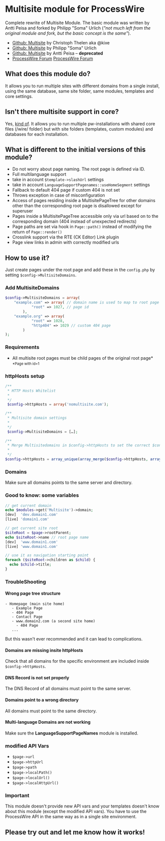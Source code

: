 # Multisite module for ProcessWire
Complete rewrite of Multisite Module.
The basic module was written by Antti Peisa and forked by Philipp "Soma" Urlich (_"not much left from the original module and fork, but the basic concept is the same"_).

* [Github: Multisite](https://github.com/kixe/Multisite) by Christoph Thelen aka @kixe  
* [Github: Multisite](https://github.com/somatonic/Multisite) by Philipp "Soma" Urlich
* [Github: Multisite](https://github.com/apeisa/Multisite) by Antti Peisa – **deprecated**
* [ProcessWire Forum](https://processwire.com/talk/topic/1025-multisite/)
[ProcessWire Forum](https://processwire.com/talk/topic/1025-multisite/)

## What does this module do?
It allows you to run multiple sites with different domains from a single install, using the same database, same site folder, same modules, templates and core settings.

## Isn't there multisite support in core?
Yes, [kind of](https://processwire.com/api/modules/multi-site-support/). It allows you to run multiple pw-installations with shared core files (/wire/ folder) but with site folders (templates, custom modules) and databases for each installation.

## What is different to the initial versions of this module?
- Do not worry about page naming. The root page is defined via ID.
- Full multilanguage support
- take in account `$template->slashUrl` settings
- take in account `LanguageSupportPagenames::useHomeSegment` settings
- Fallback to default 404 page if custom 404 is not set
- Throws exception in case of misconfiguration
- Access of pages residing inside a MultisitePageTree for other domains other than the corresponding root page is disallowed except for superuser
- Pages inside a MultisitePageTree accessible only via url based on to the corresponding domain (404 instead of unexpected redirects)
- Page paths are set via hook in `Page::path()` instead of modifying the return of `Page::render()`
- Crosslink support via the RTE (CK Editor) Link plugin
- Page view links in admin with correctly modified urls
  
## How to use it?
Just create pages under the root page and add these in the `config.php` by setting `$config->MultisiteDomains`.

### Add MultisiteDomains
```php
$config->MultisiteDomains = array(
    "example.com" => array( // domain name is used to map to root page
            "root" => 1027, // page id
        ),
    "example.org" => array(
            "root" => 1028,
            "http404" => 1029 // custom 404 page
        )
);
```


### Requirements  
+ All multisite root pages must be child pages of the original root page*
<small>*Page with id=1</small>

### httpHosts setup
```php
/**
 * HTTP Hosts Whitelist
 * 
 */
 $config->httpHosts = array('nomultisite.com');

/**
 * Multisite domain settings
 * 
 */
 $config->MultisiteDomains = […];
 
/**
 * Merge Multisitedomains in $config->httpHosts to set the correct $config->httpHost
 * 
 */
$config->httpHosts = array_unique(array_merge($config->httpHosts, array_keys($config->MultisiteDomains)));
```

### Domains
Make sure all domains points to the same server and directory.

### Good to know: some variables
```php
// get current domain
echo $modules->get('Multisite')->domain;
[dev]  'dev.domain1.com'
[live] 'domain1.com'

// get current site root
$siteRoot = $page->rootParent;
echo $siteRoot->name // root page name
[dev]  'www.domain1.com'
[live] 'www.domain1.com'

// use it as navigation starting point
foreach ($siteRoot->children as $child) {
  echo $child->title;
}
```

### TroubleShooting

#### Wrong page tree structure

```
- Homepage (main site home)
   - Example Page
   - 404 Page
   - Contact Page
   - www.domain2.com (a second site home)
     - 404 Page
   ...

```

But this wasn't ever recommended and it can lead to complications.

#### Domains are missing insite httpHosts
Check that all domains for the specific environment are included inside `$config->httpHosts`.

#### DNS Record is not set properly
The DNS Record of all domains must point to the same server.

#### Domains point to a wrong directory
All domains must point to the same directory.

#### Multi-language Domains are not working
Make sure the **LanguageSupportPageNames** module is installed.

### modified API Vars
+ `$page->url`
+ `$page->httpUrl`
+ `$page->path`
+ `$page->localPath()`
+ `$page->localUrl()`
+ `$page->localHttpUrl()`
   
### Important
This module doesn't provide new API vars and your templates doesn't know about this module (except the modified API vars). You have to use the ProcessWire API in the same way as in a single site environment.
  
## Please try out and let me know how it works!


